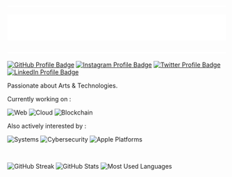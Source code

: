 ![](./separator.svg)

![RAPHAËL CIMA, SOFTWARE ARCHITECT](./title.svg)

![](./separator.svg)

[![GitHub Profile Badge](https://img.shields.io/badge/AtlasRW-%23333333AA?style=flat&logo=github&logoColor=FFFFFF)](https://github.com/AtlasRW)
[![Instagram Profile Badge](https://img.shields.io/badge/rw__atlas-%23F56040AA?style=flat&logo=instagram&logoColor=FFFFFF)](https://www.instagram.com/rw_atlas)
[![Twitter Profile Badge](https://img.shields.io/badge/@rw__atlas-%231DA1F2AA?style=flat&logo=twitter&logoColor=FFFFFF)](https://twitter.com/rw_atlas)
[![LinkedIn Profile Badge](https://img.shields.io/badge/atlasrw-%230077B5AA?style=flat&logo=linkedin&logoColor=FFFFFF)](https://www.linkedin.com/in/atlasrw)

Passionate about Arts & Technologies.

Currently working on :

![Web](https://img.shields.io/badge/%F0%9F%8C%8D-Web-666?style=flat&labelColor=666)
![Cloud](https://img.shields.io/badge/%E2%98%81%EF%B8%8F-Cloud-666?style=flat&labelColor=666)
![Blockchain](https://img.shields.io/badge/%F0%9F%94%97-Blockchain-666?style=flat&labelColor=666)

<!-- 🌍 Web | ☁️ Cloud | 🔗 Blockchain -->

Also actively interested by :

![Systems](https://img.shields.io/badge/%F0%9F%93%9D-Systems-666?style=flat&labelColor=666)
![Cybersecurity](https://img.shields.io/badge/%F0%9F%94%92-Cybersecurity-666?style=flat&labelColor=666)
![Apple Platforms](https://img.shields.io/badge/%F0%9F%94%A8-Apple%20Platforms-666?style=flat&labelColor=666)

<!-- 📝 Systems | 🔒 Cybersecurity | 🔨 Apple Platforms -->

<br>

![GitHub Streak](https://github-readme-streak-stats.herokuapp.com/?user=atlasrw&theme=dark&hide_border=true&mode=weekly&card_width=465&date_format=&date_format=M%5B%20Y%5D&background=30%2CE96443AA%2C904E95AA&dates=EBEBEBB2&currStreakLabel=FFFFFF&fire=EBEBEB49&ring=EBEBEB49)
![GitHub Stats](https://github-readme-stats.vercel.app/api/?username=atlasrw&theme=dark&hide_border=true&show_icons=true&cache_seconds=86400&show=reviews,discussions_started,discussions_answered,prs_merged,prs_merged_percentage&hide=stars&include_all_commits=true&hide_title=true&bg_color=30,E96443AA,904E95AA&title_color=fff&text_color=fff&icon_color=fff)
![Most Used Languages](https://github-readme-stats.vercel.app/api/top-langs/?username=atlasrw&theme=dark&hide_border=true&layout=compact&card_width=465&bg_color=30,E96443AA,904E95AA&title_color=fff&text_color=fff&icon_color=fff)

<!--
**AtlasRW/AtlasRW** is a ✨ _special_ ✨ repository because its `README.md` (this file) appears on your GitHub profile.

Here are some ideas to get you started:

- 🔭 I’m currently working on ...
- 🌱 I’m currently learning ...
- 👯 I’m looking to collaborate on ...
- 🤔 I’m looking for help with ...
- 💬 Ask me about ...
- 📫 How to reach me: ...
- 😄 Pronouns: ...
- ⚡ Fun fact: ...
-->
